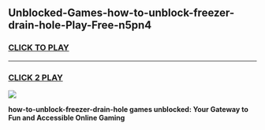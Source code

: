 
## Unblocked-Games-how-to-unblock-freezer-drain-hole-Play-Free-n5pn4
<h3>
<a href="https://premium76.site?title=how-to-unblock-freezer-drain-hole&ref=21A">CLICK TO PLAY</a></h3>
<hr>

<h3>
<a href="https://premium76.site?title=how-to-unblock-freezer-drain-hole&ref=21A">CLICK 2 PLAY</a>
  
</h3>

<a href="https://premium76.site?title=how-to-unblock-freezer-drain-hole&ref=21A"><img src="https://clearcache.store/games.png"></a>


**how-to-unblock-freezer-drain-hole games unblocked: Your Gateway to Fun and Accessible Online Gaming**
